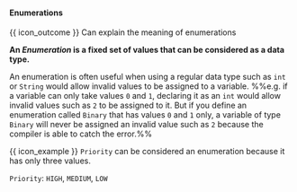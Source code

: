 <div id="title">

#### Enumerations

</div>

<span id="prereqs"></span>

<span id="outcomes">{{ icon_outcome }} Can explain the meaning of enumerations</span>

<div id="body">

**An _Enumeration_ is a fixed set of values that can be considered as a data type.** 

An enumeration is often useful when using a regular data type such as `int` or `String` would allow invalid values to be assigned to a variable. %%e.g. if a variable can only take values `0` and `1`, declaring it as an `int` would allow invalid values such as `2` to be assigned to it. But if you define an enumeration called `Binary` that has values `0` and `1` only, a variable of type `Binary` will never be assigned an invalid value such as `2` because the compiler is able to catch the error.%%

<tip-box>

{{ icon_example }} `Priority` can be considered an enumeration because it has only three values.

`Priority`: `HIGH`, `MEDIUM`, `LOW`

</tip-box>

</div>

<div id="extras">
  <include src="exercises.md"/>
</div>